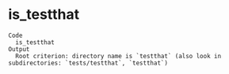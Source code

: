 # is_testthat

    Code
      is_testthat
    Output
      Root criterion: directory name is `testthat` (also look in subdirectories: `tests/testthat`, `testthat`)

